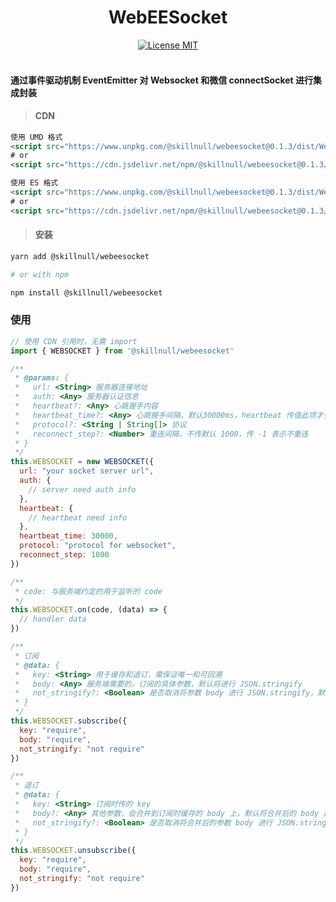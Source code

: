 <div align="center" >
  <h1>WebEESocket</h1>
  <a href="http://www.skillnull.com"><img src="http://skillnull.com/others/images/brand/MIT.svg" alt="License MIT"></a>
  <br>
  <br>
</div>

#### 通过事件驱动机制 EventEmitter 对 Websocket 和微信 connectSocket 进行集成封装


> #### CDN

```html
使用 UMD 格式
<script src="https://www.unpkg.com/@skillnull/webeesocket@0.1.3/dist/WebEESocket.js"></script>
# or
<script src="https://cdn.jsdelivr.net/npm/@skillnull/webeesocket@0.1.3/dist/WebEESocket.js"></script>

使用 ES 格式
<script src="https://www.unpkg.com/@skillnull/webeesocket@0.1.3/dist/WebEESocket.es.js"></script>
# or
<script src="https://cdn.jsdelivr.net/npm/@skillnull/webeesocket@0.1.3/dist/WebEESocket.es.js"></script>
```


> #### 安装

```bash
yarn add @skillnull/webeesocket

# or with npm

npm install @skillnull/webeesocket
```

### 使用
```js
// 使用 CDN 引用时，无需 import 
import { WEBSOCKET } from '@skillnull/webeesocket'

/**
 * @params: {
 *   url: <String> 服务器连接地址
 *   auth: <Any> 服务器认证信息
 *   heartbeat?: <Any> 心跳握手内容
 *   heartbeat_time?: <Any> 心跳握手间隔，默认30000ms，heartbeat 传值此项才会生效
 *   protocol?: <String | String[]> 协议
 *   reconnect_step?: <Number> 重连间隔，不传默认 1000，传 -1 表示不重连
 * }
 */
this.WEBSOCKET = new WEBSOCKET({ 
  url: "your socket server url",
  auth: {
    // server need auth info
  },
  heartbeat: {
    // heartbeat need info
  },
  heartbeat_time: 30000,
  protocol: "protocol for websocket",
  reconnect_step: 1000
})

/**
 * code: 与服务端约定的用于监听的 code
 */
this.WEBSOCKET.on(code, (data) => {
  // handler data
})

/**
 * 订阅
 * @data: {
 *   key: <String> 用于缓存和退订，需保证唯一和可回溯
 *   body: <Any> 服务端需要的，订阅的具体参数，默认将进行 JSON.stringify
 *   not_stringify?: <Boolean> 是否取消将参数 body 进行 JSON.stringify，默认 false
 * }
 */
this.WEBSOCKET.subscribe({
  key: "require",
  body: "require",
  not_stringify: "not require"
})

/**
 * 退订
 * @data: {
 *   key: <String> 订阅时传的 key
 *   body?: <Any> 其他参数，会合并到订阅时缓存的 body 上，默认将合并后的 body 进行 JSON.stringify
 *   not_stringify?: <Boolean> 是否取消将合并后的参数 body 进行 JSON.stringify，默认 false
 * }
 */
this.WEBSOCKET.unsubscribe({
  key: "require", 
  body: "require", 
  not_stringify: "not require"
})
```
